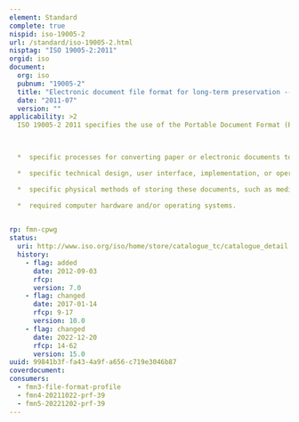 ```yaml
---
element: Standard
complete: true
nispid: iso-19005-2
url: /standard/iso-19005-2.html
nisptag: "ISO 19005-2:2011"
orgid: iso
document:
  org: iso
  pubnum: "19005-2"
  title: "Electronic document file format for long-term preservation -- Part 2: Use of ISO 32000-1 (PDF/A-2)"
  date: "2011-07"
  version: ""
applicability: >2
  ISO 19005-2 2011 specifies the use of the Portable Document Format (PDF) 1.7, as formalized in ISO 32000-1, for preserving the static visual representation of page-based electronic documents over time.  ISO 19005-2 2011 is not applicable to

  

  *  specific processes for converting paper or electronic documents to the PDF/A format,

  *  specific technical design, user interface, implementation, or operational details of rendering,

  *  specific physical methods of storing these documents, such as media and storage conditions,

  *  required computer hardware and/or operating systems.

  
rp: fmn-cpwg
status:
  uri: http://www.iso.org/iso/home/store/catalogue_tc/catalogue_detail.htm?csnumber=50655
  history: 
    - flag: added
      date: 2012-09-03
      rfcp: 
      version: 7.0
    - flag: changed
      date: 2017-01-14
      rfcp: 9-17
      version: 10.0
    - flag: changed
      date: 2022-12-20
      rfcp: 14-62
      version: 15.0
uuid: 99841b3f-fa43-4a9f-a656-c719e3046b87
coverdocument:
consumers:
  - fmn3-file-format-profile
  - fmn4-20211022-prf-39
  - fmn5-20221202-prf-39
---
```


